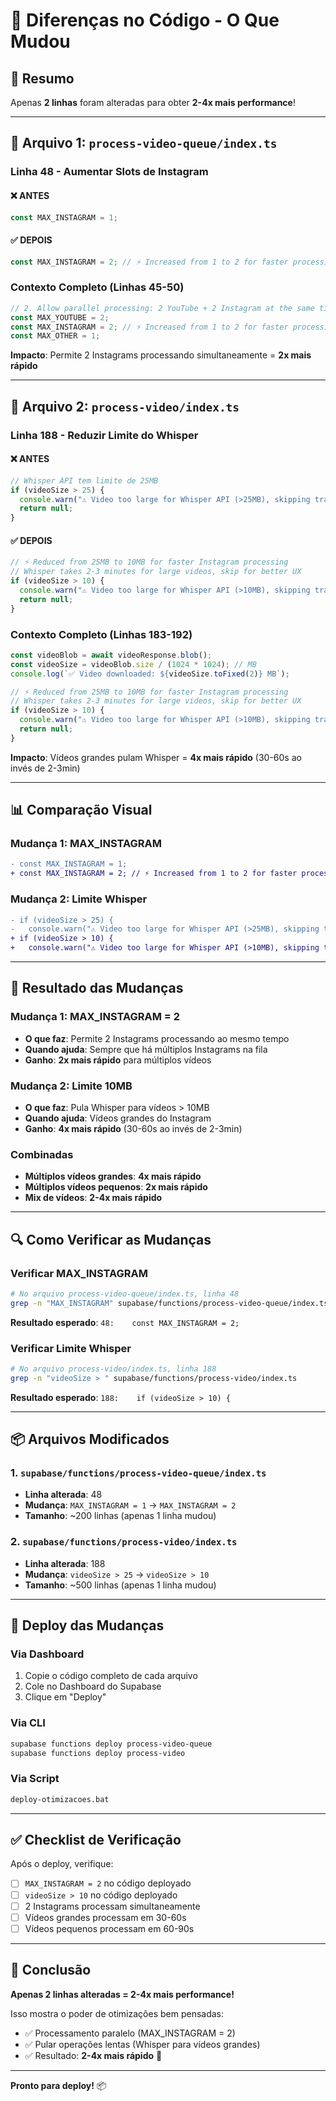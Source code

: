 # 📝 Diferenças no Código - O Que Mudou

## 🎯 Resumo
Apenas **2 linhas** foram alteradas para obter **2-4x mais performance**!

---

## 📄 Arquivo 1: `process-video-queue/index.ts`

### Linha 48 - Aumentar Slots de Instagram

#### ❌ ANTES
```typescript
const MAX_INSTAGRAM = 1;
```

#### ✅ DEPOIS
```typescript
const MAX_INSTAGRAM = 2; // ⚡ Increased from 1 to 2 for faster processing
```

### Contexto Completo (Linhas 45-50)
```typescript
// 2. Allow parallel processing: 2 YouTube + 2 Instagram at the same time
const MAX_YOUTUBE = 2;
const MAX_INSTAGRAM = 2; // ⚡ Increased from 1 to 2 for faster processing
const MAX_OTHER = 1;
```

**Impacto**: Permite 2 Instagrams processando simultaneamente = **2x mais rápido**

---

## 📄 Arquivo 2: `process-video/index.ts`

### Linha 188 - Reduzir Limite do Whisper

#### ❌ ANTES
```typescript
// Whisper API tem limite de 25MB
if (videoSize > 25) {
  console.warn("⚠️ Video too large for Whisper API (>25MB), skipping transcription");
  return null;
}
```

#### ✅ DEPOIS
```typescript
// ⚡ Reduced from 25MB to 10MB for faster Instagram processing
// Whisper takes 2-3 minutes for large videos, skip for better UX
if (videoSize > 10) {
  console.warn("⚠️ Video too large for Whisper API (>10MB), skipping transcription for faster processing");
  return null;
}
```

### Contexto Completo (Linhas 183-192)
```typescript
const videoBlob = await videoResponse.blob();
const videoSize = videoBlob.size / (1024 * 1024); // MB
console.log(`✅ Video downloaded: ${videoSize.toFixed(2)} MB`);

// ⚡ Reduced from 25MB to 10MB for faster Instagram processing
// Whisper takes 2-3 minutes for large videos, skip for better UX
if (videoSize > 10) {
  console.warn("⚠️ Video too large for Whisper API (>10MB), skipping transcription for faster processing");
  return null;
}
```

**Impacto**: Vídeos grandes pulam Whisper = **4x mais rápido** (30-60s ao invés de 2-3min)

---

## 📊 Comparação Visual

### Mudança 1: MAX_INSTAGRAM
```diff
- const MAX_INSTAGRAM = 1;
+ const MAX_INSTAGRAM = 2; // ⚡ Increased from 1 to 2 for faster processing
```

### Mudança 2: Limite Whisper
```diff
- if (videoSize > 25) {
-   console.warn("⚠️ Video too large for Whisper API (>25MB), skipping transcription");
+ if (videoSize > 10) {
+   console.warn("⚠️ Video too large for Whisper API (>10MB), skipping transcription for faster processing");
```

---

## 🎯 Resultado das Mudanças

### Mudança 1: MAX_INSTAGRAM = 2
- **O que faz**: Permite 2 Instagrams processando ao mesmo tempo
- **Quando ajuda**: Sempre que há múltiplos Instagrams na fila
- **Ganho**: **2x mais rápido** para múltiplos vídeos

### Mudança 2: Limite 10MB
- **O que faz**: Pula Whisper para vídeos > 10MB
- **Quando ajuda**: Vídeos grandes do Instagram
- **Ganho**: **4x mais rápido** (30-60s ao invés de 2-3min)

### Combinadas
- **Múltiplos vídeos grandes**: **4x mais rápido**
- **Múltiplos vídeos pequenos**: **2x mais rápido**
- **Mix de vídeos**: **2-4x mais rápido**

---

## 🔍 Como Verificar as Mudanças

### Verificar MAX_INSTAGRAM
```bash
# No arquivo process-video-queue/index.ts, linha 48
grep -n "MAX_INSTAGRAM" supabase/functions/process-video-queue/index.ts
```

**Resultado esperado**: `48:    const MAX_INSTAGRAM = 2;`

### Verificar Limite Whisper
```bash
# No arquivo process-video/index.ts, linha 188
grep -n "videoSize > " supabase/functions/process-video/index.ts
```

**Resultado esperado**: `188:    if (videoSize > 10) {`

---

## 📦 Arquivos Modificados

### 1. `supabase/functions/process-video-queue/index.ts`
- **Linha alterada**: 48
- **Mudança**: `MAX_INSTAGRAM = 1` → `MAX_INSTAGRAM = 2`
- **Tamanho**: ~200 linhas (apenas 1 linha mudou)

### 2. `supabase/functions/process-video/index.ts`
- **Linha alterada**: 188
- **Mudança**: `videoSize > 25` → `videoSize > 10`
- **Tamanho**: ~500 linhas (apenas 1 linha mudou)

---

## 🚀 Deploy das Mudanças

### Via Dashboard
1. Copie o código completo de cada arquivo
2. Cole no Dashboard do Supabase
3. Clique em "Deploy"

### Via CLI
```bash
supabase functions deploy process-video-queue
supabase functions deploy process-video
```

### Via Script
```bash
deploy-otimizacoes.bat
```

---

## ✅ Checklist de Verificação

Após o deploy, verifique:

- [ ] `MAX_INSTAGRAM = 2` no código deployado
- [ ] `videoSize > 10` no código deployado
- [ ] 2 Instagrams processam simultaneamente
- [ ] Vídeos grandes processam em 30-60s
- [ ] Vídeos pequenos processam em 60-90s

---

## 🎉 Conclusão

**Apenas 2 linhas alteradas = 2-4x mais performance!**

Isso mostra o poder de otimizações bem pensadas:
- ✅ Processamento paralelo (MAX_INSTAGRAM = 2)
- ✅ Pular operações lentas (Whisper para vídeos grandes)
- ✅ Resultado: **2-4x mais rápido** 🚀

---

**Pronto para deploy!** 📦
